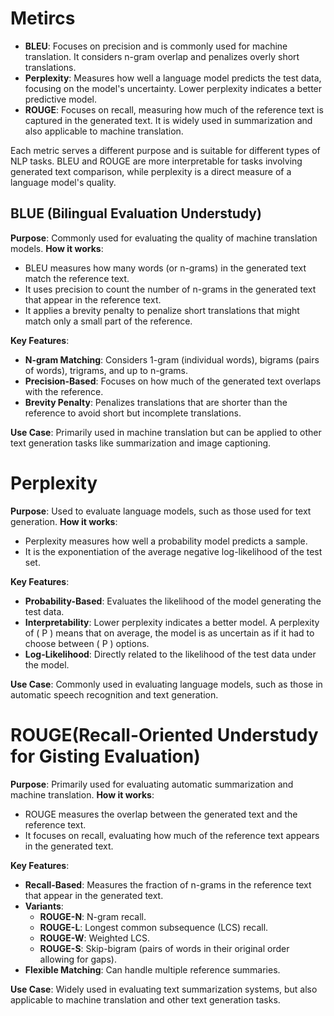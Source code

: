 # Metircs
- **BLEU**: Focuses on precision and is commonly used for machine translation. It considers n-gram overlap and penalizes overly short translations.
- **Perplexity**: Measures how well a language model predicts the test data, focusing on the model's uncertainty. Lower perplexity indicates a better predictive model.
- **ROUGE**: Focuses on recall, measuring how much of the reference text is captured in the generated text. It is widely used in summarization and also applicable to machine translation.

Each metric serves a different purpose and is suitable for different types of NLP tasks. BLEU and ROUGE are more interpretable for tasks involving generated text comparison, while perplexity is a direct measure of a language model's quality.


## BLUE (Bilingual Evaluation Understudy)
**Purpose**: Commonly used for evaluating the quality of machine translation models.
**How it works**:
- BLEU measures how many words (or n-grams) in the generated text match the reference text.
- It uses precision to count the number of n-grams in the generated text that appear in the reference text.
- It applies a brevity penalty to penalize short translations that might match only a small part of the reference.

**Key Features**:
- **N-gram Matching**: Considers 1-gram (individual words), bigrams (pairs of words), trigrams, and up to n-grams.
- **Precision-Based**: Focuses on how much of the generated text overlaps with the reference.
- **Brevity Penalty**: Penalizes translations that are shorter than the reference to avoid short but incomplete translations.

**Use Case**: Primarily used in machine translation but can be applied to other text generation tasks like summarization and image captioning.

# Perplexity

**Purpose**: Used to evaluate language models, such as those used for text generation.
**How it works**:
- Perplexity measures how well a probability model predicts a sample.
- It is the exponentiation of the average negative log-likelihood of the test set.

**Key Features**:
- **Probability-Based**: Evaluates the likelihood of the model generating the test data.
- **Interpretability**: Lower perplexity indicates a better model. A perplexity of \( P \) means that on average, the model is as uncertain as if it had to choose between \( P \) options.
- **Log-Likelihood**: Directly related to the likelihood of the test data under the model.

**Use Case**: Commonly used in evaluating language models, such as those in automatic speech recognition and text generation.

# ROUGE(Recall-Oriented Understudy for Gisting Evaluation)

**Purpose**: Primarily used for evaluating automatic summarization and machine translation.
**How it works**:
- ROUGE measures the overlap between the generated text and the reference text.
- It focuses on recall, evaluating how much of the reference text appears in the generated text.

**Key Features**:
- **Recall-Based**: Measures the fraction of n-grams in the reference text that appear in the generated text.
- **Variants**:
  - **ROUGE-N**: N-gram recall.
  - **ROUGE-L**: Longest common subsequence (LCS) recall.
  - **ROUGE-W**: Weighted LCS.
  - **ROUGE-S**: Skip-bigram (pairs of words in their original order allowing for gaps).
- **Flexible Matching**: Can handle multiple reference summaries.

**Use Case**: Widely used in evaluating text summarization systems, but also applicable to machine translation and other text generation tasks.


